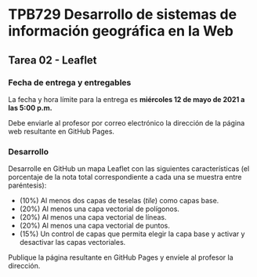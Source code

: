 # TPB729 Desarrollo de sistemas de información geográfica en la Web
## Tarea 02 - Leaflet

### Fecha de entrega y entregables
La fecha y hora límite para la entrega es **miércoles 12 de mayo de 2021 a las 5:00 p.m.**

Debe enviarle al profesor por correo electrónico la dirección de la página web resultante en GitHub Pages.

### Desarrollo
Desarrolle en GitHub un mapa Leaflet con las siguientes características (el porcentaje de la nota total correspondiente a cada una se muestra entre paréntesis): 

- (10%) Al menos dos capas de teselas (*tile*) como capas base.
- (20%) Al menos una capa vectorial de polígonos.
- (20%) Al menos una capa vectorial de líneas.
- (20%) Al menos una capa vectorial de puntos.
- (15%) Un control de capas que permita elegir la capa base y activar y desactivar las capas vectoriales.

Publique la página resultante en GitHub Pages y envíele al profesor la dirección.
